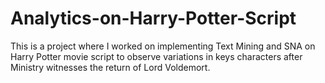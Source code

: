 # Analytics-on-Harry-Potter-Script
This is a project where I worked on implementing Text Mining and SNA on Harry Potter movie script to observe variations in keys characters after Ministry witnesses the return of Lord Voldemort.

